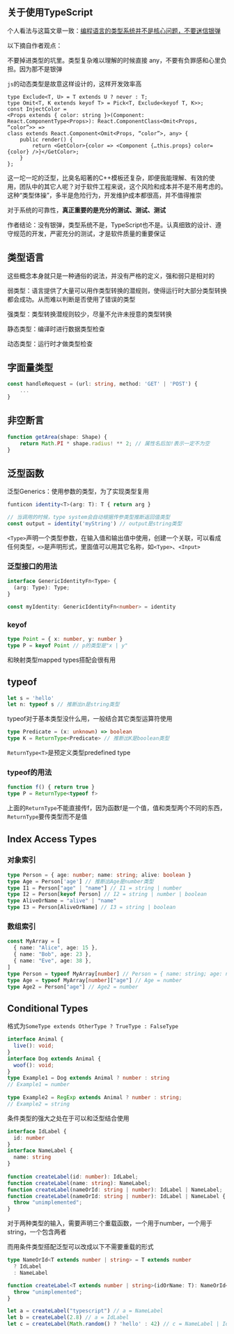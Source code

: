 ## 关于使用TypeScript

个人看法与这篇文章一致：[编程语言的类型系统并不是核心问题，不要迷信银弹](https://zhuanlan.zhihu.com/p/407711884)

以下摘自作者观点：

不要掉进类型的坑里。类型复杂难以理解的时候直接 any，不要有负罪感和心里负担。因为那不是银弹

`js`的动态类型是故意这样设计的，这样开发效率高

```tsx
type Exclude<T, U> = T extends U ? never : T;
type Omit<T, K extends keyof T> = Pick<T, Exclude<keyof T, K>>;
const InjectColor =
<Props extends { color: string }>(Component: React.ComponentType<Props>): React.ComponentClass<Omit<Props, “color”>> =>
class extends React.Component<Omit<Props, “color”>, any> {
    public render() {
        return <GetColor>{color => <Component {…this.props} color={color} />}</GetColor>;
    }
};
```

这一坨一坨的泛型，比臭名昭著的C++模板还复杂，即便我能理解、有效的使用，团队中的其它人呢？对于软件工程来说，这个风险和成本并不是不用考虑的。这种“类型体操”，多半是危险行为，开发维护成本都很高，并不值得推崇

对于系统的可靠性，**真正重要的是充分的测试、测试、测试**

作者结论：没有银弹，类型系统不是，TypeScript也不是。认真细致的设计、遵守规范的开发，严密充分的测试，才是软件质量的重要保证

## 类型语言

这些概念本身就只是一种通俗的说法，并没有严格的定义，强和弱只是相对的

弱类型：语言提供了大量可以用作类型转换的潜规则，使得运行时大部分类型转换都会成功。从而难以判断是否使用了错误的类型

强类型：类型转换潜规则较少，尽量不允许未授意的类型转换

静态类型：编译时进行数据类型检查

动态类型：运行时才做类型检查



## 字面量类型

``` ts
const handleRequest = (url: string, method: 'GET' | 'POST') {
    ...
}
```

## 非空断言

```ts
function getArea(shape: Shape) {
    return Math.PI * shape.radius! ** 2; // 属性名后加!表示一定不为空
}
```

## 泛型函数

泛型Generics：使用参数的类型，为了实现类型复用

```ts
funticon identity<T>(arg: T): T { return arg }

// 当调用的时候，type system会自动根据传参类型推断返回值类型
const output = identity('myString') // output是string类型
```

`<Type>`声明一个类型参数，在输入值和输出值中使用，创建一个关联，可以看成任何类型，`<>`是声明形式，里面值可以用其它名称，如`<Type>`、`<Input>`

### 泛型接口的用法

```ts
interface GenericIdentityFn<Type> {
  (arg: Type): Type;
}

const myIdentity: GenericIdentityFn<number> = identity
```

### keyof

```ts
type Point = { x: number, y: number }
type P = keyof Point // p的类型是"x | y"
```

和映射类型mapped types搭配会很有用

## typeof

```ts
let s = 'hello'
let n: typeof s // 推断出n是string类型
```

typeof对于基本类型没什么用，一般结合其它类型运算符使用

```ts
type Predicate = (x: unknown) => boolean
type K = ReturnType<Predicate> // 推断出K是boolean类型
```

`ReturnType<T>`是预定义类型predefined type

### typeof的用法

```ts
function f() { return true }
type P = ReturnType<typeof f>
```

上面的`ReturnType`不能直接传f，因为函数f是一个值，值和类型两个不同的东西，`ReturnType`要传类型而不是值

## Index Access Types

### 对象索引

```ts
type Person = { age: number; name: string; alive: boolean }
type Age = Person['age'] // 推断出Age是number类型
type I1 = Person["age" | "name"] // I1 = string | number
type I2 = Person[keyof Person] // I2 = string | number | boolean
type AliveOrName = "alive" | "name"
type I3 = Person[AliveOrName] // I3 = string | boolean
```

### 数组索引

```ts
const MyArray = [
  { name: "Alice", age: 15 },
  { name: "Bob", age: 23 },
  { name: "Eve", age: 38 },
]
type Person = typeof MyArray[number] // Person = { name: string; age: number }
type Age = typeof MyArray[number]["age"] // Age = number
type Age2 = Person["age"] // Age2 = number
```

## Conditional Types

格式为`SomeType extends OtherType ? TrueType : FalseType`

```ts
interface Animal {
  live(): void;
}
interface Dog extends Animal {
  woof(): void;
}
type Example1 = Dog extends Animal ? number : string
// Example1 = number
 
type Example2 = RegExp extends Animal ? number : string;
// Example2 = string
```

条件类型的强大之处在于可以和泛型结合使用

```ts
interface IdLabel {
  id: number
}
interface NameLabel {
  name: string
}
 
function createLabel(id: number): IdLabel;
function createLabel(name: string): NameLabel;
function createLabel(nameOrId: string | number): IdLabel | NameLabel;
function createLabel(nameOrId: string | number): IdLabel | NameLabel {
  throw "unimplemented";
}
```

对于两种类型的输入，需要声明三个重载函数，一个用于number，一个用于string，一个包含两者

而用条件类型搭配泛型可以改成以下不需要重载的形式

```ts
type NameOrId<T extends number | string> = T extends number
  ? IdLabel
  : NameLabel

function createLabel<T extends number | string>(idOrName: T): NameOrId<T> {
  throw "unimplemented";
}

let a = createLabel("typescript") // a = NameLabel
let b = createLabel(2.8) // a = IdLabel
let c = createLabel(Math.random() ? 'hello' : 42) // c = NameLabel | IdLabel
```
